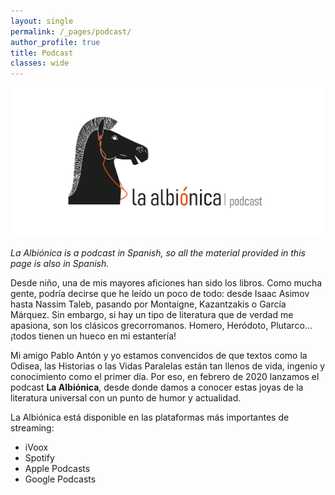 ```yaml
---
layout: single
permalink: /_pages/podcast/
author_profile: true
title: Podcast
classes: wide
---
```


![image](/assets/images/albionica_podcast_apaisado.png)

*La Albiónica is a podcast in Spanish, so all the material provided in this page is also in Spanish.*

Desde niño, una de mis mayores aficiones han sido los libros. Como mucha gente, podría decirse que he leído un poco de todo: desde Isaac Asimov hasta Nassim Taleb, pasando por Montaigne, Kazantzakis o García Márquez. Sin embargo, si hay un tipo de literatura que de verdad me apasiona, son los clásicos grecorromanos. Homero, Heródoto, Plutarco... ¡todos tienen un hueco en mi estantería!

Mi amigo Pablo Antón y yo estamos convencidos de que textos como la Odisea, las Historias o las Vidas Paralelas están tan llenos de vida, ingenio y conocimiento como el primer día. Por eso, en febrero de 2020 lanzamos el podcast **La Albiónica**, desde donde damos a conocer estas joyas de la literatura universal con un punto de humor y actualidad. 

La Albiónica está disponible en las plataformas más importantes de streaming:
- iVoox
- Spotify
- Apple Podcasts
- Google Podcasts
